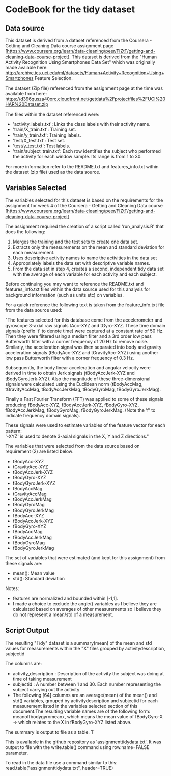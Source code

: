 CodeBook for the tidy dataset
=============================

Data source
-----------

This dataset is derived from a dataset referenced from the Coursera - Getting and Cleaning Data course assignment page [https://www.coursera.org/learn/data-cleaning/peer/FIZtT/getting-and-cleaning-data-course-project]. This dataset is derived from the "Human Activity Recognition Using Smartphones Data Set" which was originally made avaiable here: http://archive.ics.uci.edu/ml/datasets/Human+Activity+Recognition+Using+Smartphones
Feature Selection. 

The dataset (Zip file) referenced from the assignment page at the time was available from here: https://d396qusza40orc.cloudfront.net/getdata%2Fprojectfiles%2FUCI%20HAR%20Dataset.zip

The files within the dataset referenced were:

- 'activity_labels.txt': Links the class labels with their activity name.
- 'train/X_train.txt': Training set.
- 'train/y_train.txt': Training labels.
- 'test/X_test.txt': Test set.
- 'test/y_test.txt': Test labels.
- 'train/subject_train.txt': Each row identifies the subject who performed the activity for each window sample. Its range is from 1 to 30. 

For more information refer to the README.txt and features_info.txt within the dataset (zip file) used as the data source.


Variables Selected
-----------------

The variables selected for this dataset is based on the requirements for the assignment for week 4 of the Coursera - Getting and Cleaning Data course [https://www.coursera.org/learn/data-cleaning/peer/FIZtT/getting-and-cleaning-data-course-project].

The assignment required the creation of a script called 'run_analysis.R' that does the following:

1. Merges the training and the test sets to create one data set.
2. Extracts only the measurements on the mean and standard deviation for each measurement.
3. Uses descriptive activity names to name the activities in the data set
4. Appropriately labels the data set with descriptive variable names.
5. From the data set in step 4, creates a second, independent tidy data set with the average of each variable for each activity and each subject.

Before continuing you may want to reference the README.txt and features_info.txt files within the data source used for this analysis for background information (such as units etc) on variables.

For a quick reference the following text is taken from the feature_info.txt file from the data source used:

"The features selected for this database come from the accelerometer and gyroscope 3-axial raw signals tAcc-XYZ and tGyro-XYZ. These time domain signals (prefix 't' to denote time) were captured at a constant rate of 50 Hz. Then they were filtered using a median filter and a 3rd order low pass Butterworth filter with a corner frequency of 20 Hz to remove noise. Similarly, the acceleration signal was then separated into body and gravity acceleration signals (tBodyAcc-XYZ and tGravityAcc-XYZ) using another low pass Butterworth filter with a corner frequency of 0.3 Hz. 

Subsequently, the body linear acceleration and angular velocity were derived in time to obtain Jerk signals (tBodyAccJerk-XYZ and tBodyGyroJerk-XYZ). Also the magnitude of these three-dimensional signals were calculated using the Euclidean norm (tBodyAccMag, tGravityAccMag, tBodyAccJerkMag, tBodyGyroMag, tBodyGyroJerkMag). 

Finally a Fast Fourier Transform (FFT) was applied to some of these signals producing fBodyAcc-XYZ, fBodyAccJerk-XYZ, fBodyGyro-XYZ, fBodyAccJerkMag, fBodyGyroMag, fBodyGyroJerkMag. (Note the 'f' to indicate frequency domain signals). 

These signals were used to estimate variables of the feature vector for each pattern:  
'-XYZ' is used to denote 3-axial signals in the X, Y and Z directions."

The variables that were selected from the data source based on requirement (2) are listed below:

* tBodyAcc-XYZ
* tGravityAcc-XYZ
* tBodyAccJerk-XYZ
* tBodyGyro-XYZ
* tBodyGyroJerk-XYZ
* tBodyAccMag
* tGravityAccMag
* tBodyAccJerkMag
* tBodyGyroMag
* tBodyGyroJerkMag
* fBodyAcc-XYZ
* fBodyAccJerk-XYZ
* fBodyGyro-XYZ
* fBodyAccMag
* fBodyAccJerkMag
* fBodyGyroMag
* fBodyGyroJerkMag

The set of variables that were estimated (and kept for this assignment) from these signals are: 

* mean(): Mean value
* std(): Standard deviation


Notes:
* features are normalized and bounded within [-1,1].
* I made a choice to exclude the angle() variables as I believe they are calculated based on averages of other measurements so I believe they do not represent a mean/std of a measurement. 

Script Output
--------------
The resulting "Tidy" dataset is a summary(mean) of the mean and std values for measurements within the "X" files grouped by activitydescription, subjectid

The columns are:

* activity_description : Description of the activity the subject was doing at time of taking measurement
* subjectid            : A number between 1 and 30. Each number representing the subject carrying out the activity
* The following [64] columns are an average(mean) of the mean() and std() variables, grouped by activitydescription and subjectid for each measurement listed in the variables selected section of this document.The resulting variable names are of the following form: meanoffbodygyromeanx, which means the mean value of fBodyGyro-X -> which relates to the X in fBodyGyro-XYZ listed above.

The summary is output to file as a table. T

This is available in the github repository as 'assignmenttidydata.txt'. It was output to file with the write.table() command using row.name=FALSE parameter.

To read in the data file use a command similar to this: read.table("assignmenttidydata.txt", header=TRUE)








